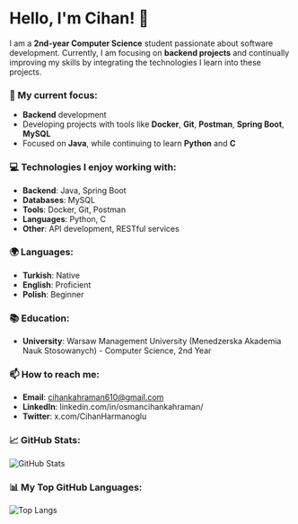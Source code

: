 # Hello, I'm Cihan! 👋

I am a **2nd-year Computer Science** student passionate about software development. Currently, I am focusing on **backend projects** and continually improving my skills by integrating the technologies I learn into these projects.

### 🚀 My current focus:
- **Backend** development
- Developing projects with tools like **Docker**, **Git**, **Postman**, **Spring Boot**, **MySQL**
- Focused on **Java**, while continuing to learn **Python** and **C**

### 💻 Technologies I enjoy working with:
- **Backend**: Java, Spring Boot
- **Databases**: MySQL
- **Tools**: Docker, Git, Postman
- **Languages**: Python, C
- **Other**: API development, RESTful services

### 🌍 Languages:
- **Turkish**: Native
- **English**: Proficient
- **Polish**: Beginner

### 📚 Education:
- **University**: Warsaw Management University (Menedzerska Akademia Nauk Stosowanych) - Computer Science, 2nd Year

### 📫 How to reach me:
- **Email**: cihankahraman610@gmail.com
- **LinkedIn**: linkedin.com/in/osmancihankahraman/
- **Twitter**: x.com/CihanHarmanoglu

### 📈 GitHub Stats:
![GitHub Stats](https://github-readme-stats.vercel.app/api?username=github-username&show_icons=true&hide_title=true&count_private=true&hide=prs&theme=radical)

### 📊 My Top GitHub Languages:
![Top Langs](https://github-readme-stats.vercel.app/api/top-langs/?username=github-username&layout=compact&theme=radical)

